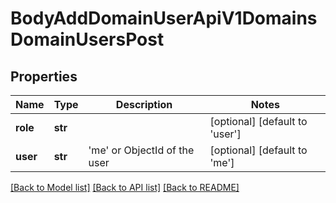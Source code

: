 # BodyAddDomainUserApiV1DomainsDomainUsersPost

## Properties
Name | Type | Description | Notes
------------ | ------------- | ------------- | -------------
**role** | **str** |  | [optional] [default to 'user']
**user** | **str** | &#x27;me&#x27; or ObjectId of the user | [optional] [default to 'me']

[[Back to Model list]](../README.md#documentation-for-models) [[Back to API list]](../README.md#documentation-for-api-endpoints) [[Back to README]](../README.md)

